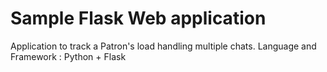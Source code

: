 # Sample Flask Web application
Application to track a Patron's load handling multiple chats.
Language and Framework : Python + Flask
